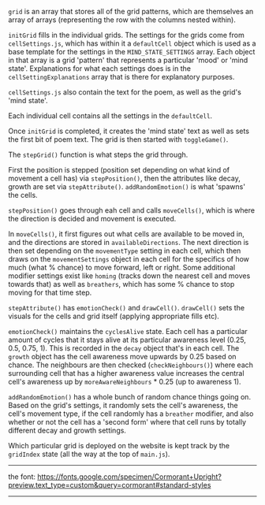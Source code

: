 `grid` is an array that stores all of the grid patterns, which are themselves an array of arrays (representing the row with the columns nested within).

`initGrid` fills in the individual grids. The settings for the grids come from `cellSettings.js`, which has within it a `defaultCell` object which is used as a base template for the settings in the `MIND_STATE_SETTINGS` array. Each object in that array is a grid 'pattern' that represents a particular 'mood' or 'mind state'. Explanations for what each settings does is in the `cellSettingExplanations` array that is there for explanatory purposes.

`cellSettings.js` also contain the text for the poem, as well as the grid's 'mind state'.

Each individual cell contains all the settings in the `defaultCell`.

Once `initGrid` is completed, it creates the 'mind state' text as well as sets the first bit of poem text. The grid is then started with `toggleGame()`.

The `stepGrid()` function is what steps the grid through. 

First the position is stepped (position set depending on what kind of movement a cell has) via `stepPosition()`, then the attributes like decay, growth are set via `stepAttribute()`. `addRandomEmotion()` is what 'spawns' the cells. 

`stepPosition()` goes through eah cell and calls `moveCells()`, which is where the direction is decided and movement is executed.

In `moveCells()`, it first figures out what cells are available to be moved in, and the directions are stored in `availableDirections`. The next direction is then set depending on the `movementType` setting in each cell, which then draws on the `movementSettings` object in each cell for the specifics of how much (what % chance) to move forward, left or right. Some additional modifier settings exist like `homing` (tracks down the nearest cell and moves towards that) as well as `breathers`, which has some % chance to stop moving for that time step.

`stepAttribute()` has `emotionCheck()` and `drawCell()`. `drawCell()` sets the visuals for the cells and grid itself (applying appropriate fills etc). 

`emotionCheck()` maintains the `cyclesAlive` state. Each cell has a particular amount of cycles that it stays alive at its particular awareness level (0.25, 0.5, 0.75, 1). This is recorded in the `decay` object that's in each cell. The `growth` object has the cell awareness move upwards by 0.25 based on chance. The neighbours are then checked (`checkNeighbours()`) where each surrounding cell that has a higher awareness value increases the central cell's awareness up by `moreAwareNeighbours` * 0.25 (up to awareness 1).

`addRandomEmotion()` has a whole bunch of random chance things going on. Based on the grid's settings, it randomly sets the cell's awareness, the cell's movement type, if the cell randomly has a `breather` modifier, and also whether or not the cell has a 'second form' where that cell runs by totally different decay and growth settings.

Which particular grid is deployed on the website is kept track by the `gridIndex` state (all the way at the top of `main.js`).

---

the font: https://fonts.google.com/specimen/Cormorant+Upright?preview.text_type=custom&query=cormorant#standard-styles

---
